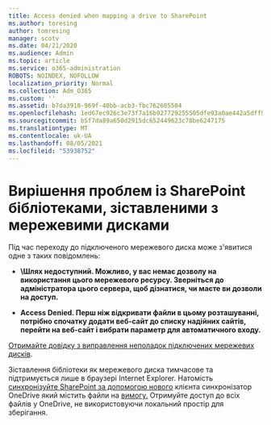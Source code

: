 ```yaml
---
title: Access denied when mapping a drive to SharePoint
ms.author: toresing
author: tomresing
manager: scotv
ms.date: 04/21/2020
ms.audience: Admin
ms.topic: article
ms.service: o365-administration
ROBOTS: NOINDEX, NOFOLLOW
localization_priority: Normal
ms.collection: Adm_O365
ms.custom: ''
ms.assetid: b7da3918-969f-40bb-acb3-fbc762605504
ms.openlocfilehash: 1ed67ec926c3e73f7a16b927729255505dfe93a0ae442a5dff9400afafb41d8e
ms.sourcegitcommit: b5f7da89a650d2915dc652449623c78be6247175
ms.translationtype: MT
ms.contentlocale: uk-UA
ms.lasthandoff: 08/05/2021
ms.locfileid: "53938752"
---
```

# <a name="fix-problems-with-sharepoint-libraries-mapped-to-network-drives"></a>Вирішення проблем із SharePoint бібліотеками, зіставленими з мережевими дисками

Під час переходу до підключеного мережевого диска може з'явитися одне з таких повідомлень:
  
- **\\Шлях недоступний. Можливо, у вас немає дозволу на використання цього мережевого ресурсу. Зверніться до адміністратора цього сервера, щоб дізнатися, чи маєте ви дозволи на доступ.**

- **Access Denied. Перш ніж відкривати файли в цьому розташуванні, потрібно спочатку додати веб-сайт до списку надійних сайтів, перейти на веб-сайт і вибрати параметр для автоматичного входу.**

[Отримайте довідку з виправлення неполадок підключених мережевих дисків](https://docs.microsoft.com/sharepoint/support/administration/troubleshoot-mapped-network-drives).
  
Зіставлення бібліотеки як мережевого диска тимчасове та підтримується лише в браузері Internet Explorer. Натомість [синхронізуйте SharePoint за допомогою нового](https://support.office.com/article/6de9ede8-5b6e-4503-80b2-6190f3354a88.aspx) клієнта синхронізатор OneDrive який містить файли на [вимогу.](https://support.office.com/article/0e6860d3-d9f3-4971-b321-7092438fb38e.aspx) Отримуйте доступ до всіх файлів у OneDrive, не використовуючи локальний простір для зберігання.
  